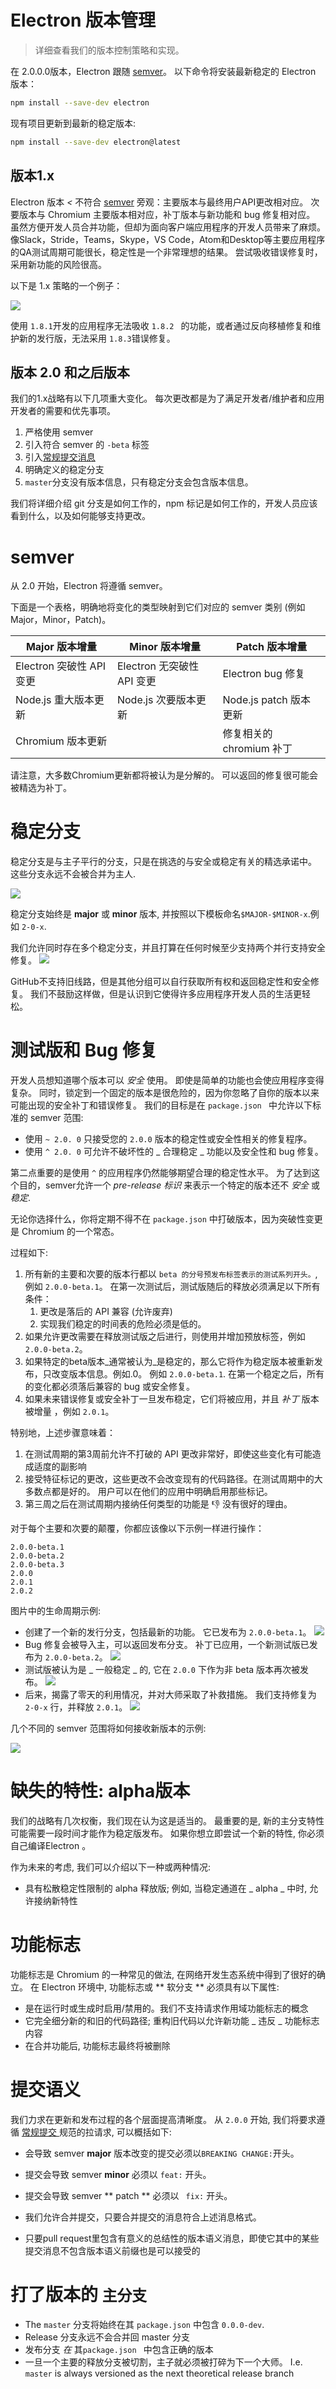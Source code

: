# Electron 版本管理

> 详细查看我们的版本控制策略和实现。

在 2.0.0.0版本，Electron 跟随 [semver](#semver)。 以下命令将安装最新稳定的 Electron 版本：

```sh
npm install --save-dev electron
```

现有项目更新到最新的稳定版本:

```sh
npm install --save-dev electron@latest
```

## 版本1.x

Electron 版本 *<* 不符合 [semver](http://semver.org) 旁观：主要版本与最终用户API更改相对应。 次要版本与 Chromium 主要版本相对应，补丁版本与新功能和 bug 修复相对应。 虽然方便开发人员合并功能，但却为面向客户端应用程序的开发人员带来了麻烦。 像Slack，Stride，Teams，Skype，VS Code，Atom和Desktop等主要应用程序的QA测试周期可能很长，稳定性是一个非常理想的结果。 尝试吸收错误修复时，采用新功能的风险很高。

以下是 1.x 策略的一个例子：

![](../images/versioning-sketch-0.png)

使用 `1.8.1`开发的应用程序无法吸收 `1.8.2 ` 的功能，或者通过反向移植修复和维护新的发行版，无法采用 `1.8.3`错误修复。

## 版本 2.0 和之后版本

我们的1.x战略有以下几项重大变化。 每次更改都是为了满足开发者/维护者和应用开发者的需要和优先事项。

1. 严格使用 semver
2. 引入符合 semver 的 `-beta` 标签
3. 引入[常规提交消息](https://conventionalcommits.org/)
4. 明确定义的稳定分支
5. `master`分支没有版本信息，只有稳定分支会包含版本信息。

我们将详细介绍 git 分支是如何工作的，npm 标记是如何工作的，开发人员应该看到什么，以及如何能够支持更改。

# semver

从 2.0 开始，Electron 将遵循 semver。

下面是一个表格，明确地将变化的类型映射到它们对应的 semver 类别 (例如Major，Minor，Patch)。

| Major 版本增量          | Minor 版本增量           | Patch 版本增量         |
| ------------------- | -------------------- | ------------------ |
| Electron 突破性 API 变更 | Electron 无突破性 API 变更 | Electron bug 修复    |
| Node.js 重大版本更新      | Node.js 次要版本更新       | Node.js patch 版本更新 |
| Chromium 版本更新       |                      | 修复相关的 chromium 补丁  |


请注意，大多数Chromium更新都将被认为是分解的。 可以返回的修复很可能会被精选为补丁。

# 稳定分支

稳定分支是与主子平行的分支，只是在挑选的与安全或稳定有关的精选承诺中。 这些分支永远不会被合并为主人.

![](../images/versioning-sketch-1.png)

稳定分支始终是 **major** 或 **minor** 版本, 并按照以下模板命名`$MAJOR-$MINOR-x`.例如 `2-0-x`.

我们允许同时存在多个稳定分支，并且打算在任何时候至少支持两个并行支持安全修复。 ![](../images/versioning-sketch-2.png)

GitHub不支持旧线路，但是其他分组可以自行获取所有权和返回稳定性和安全修复。 我们不鼓励这样做，但是认识到它使得许多应用程序开发人员的生活更轻松。

# 测试版和 Bug 修复

开发人员想知道哪个版本可以 _安全_ 使用。 即使是简单的功能也会使应用程序变得复杂。 同时，锁定到一个固定的版本是很危险的，因为你忽略了自你的版本以来可能出现的安全补丁和错误修复。 我们的目标是在 `package.json ` 中允许以下标准的 semver 范围:

* 使用 ` ~ 2.0. 0 ` 只接受您的 ` 2.0.0 ` 版本的稳定性或安全性相关的修复程序。
* 使用 ` ^ 2.0. 0 ` 可允许不破坏性的 _ 合理稳定 _ 功能以及安全性和 bug 修复。

第二点重要的是使用 `^` 的应用程序仍然能够期望合理的稳定性水平。 为了达到这个目的，semver允许一个 _pre-release 标识_ 来表示一个特定的版本还不 _安全_ 或 _稳定_.

无论你选择什么，你将定期不得不在 `package.json` 中打破版本，因为突破性变更是 Chromium 的一个常态。

过程如下:

1. 所有新的主要和次要的版本行都以 `beta 的分号预发布标签表示的测试系列开头。`, 例如 `2.0.0-beta.1`。 在第一次测试后，测试版随后的释放必须满足以下所有条件：
    1. 更改是落后的 API 兼容 (允许废弃)
    2. 实现我们稳定的时间表的危险必须是低的。
2. 如果允许更改需要在释放测试版之后进行，则使用并增加预放标签，例如`2.0.0-beta.2`。
3. 如果特定的beta版本_通常被认为_是稳定的，那么它将作为稳定版本被重新发布，只改变版本信息。例如.0。 例如 `2.0.0-beta.1`. 在第一个稳定之后，所有的变化都必须落后兼容的 bug 或安全修复。
4. 如果未来错误修复或安全补丁一旦发布稳定，它们将被应用，并且 _补丁_ 版本被增量 ，例如 `2.0.1`。

特别地，上述步骤意味着：

1. 在测试周期的第3周前允许不打破的 API 更改非常好，即使这些变化有可能造成适度的副影响
2. 接受特征标记的更改，这些更改不会改变现有的代码路径。在测试周期中的大多数点都是好的。 用户可以在他们的应用中明确启用那些标记。
3. 第三周之后在测试周期内接纳任何类型的功能是 👎 没有很好的理由。

对于每个主要和次要的颠覆，你都应该像以下示例一样进行操作：

```plaintext
2.0.0-beta.1
2.0.0-beta.2
2.0.0-beta.3
2.0.0
2.0.1
2.0.2
```

图片中的生命周期示例:

* 创建了一个新的发行分支，包括最新的功能。 它已发布为 `2.0.0-beta.1`。 ![](../images/versioning-sketch-3.png)
* Bug 修复会被导入主，可以返回发布分支。 补丁已应用，一个新测试版已发布为 `2.0.0-beta.2`。 ![](../images/versioning-sketch-4.png)
* 测试版被认为是 _ 一般稳定 _ 的, 它在 ` 2.0.0 ` 下作为非 beta 版本再次被发布。 ![](../images/versioning-sketch-5.png)
* 后来，揭露了零天的利用情况，并对大师采取了补救措施。 我们支持修复为 `2-0-x` 行，并释放 `2.0.1`。 ![](../images/versioning-sketch-6.png)

几个不同的 semver 范围将如何接收新版本的示例:

![](../images/versioning-sketch-7.png)

# 缺失的特性: alpha版本
我们的战略有几次权衡，我们现在认为这是适当的。 最重要的是, 新的主分支特性可能需要一段时间才能作为稳定版发布。 如果你想立即尝试一个新的特性, 你必须自己编译Electron 。

作为未来的考虑, 我们可以介绍以下一种或两种情况:

* 具有松散稳定性限制的 alpha 释放版; 例如, 当稳定通道在 _ alpha _ 中时, 允许接纳新特性

# 功能标志
功能标志是 Chromium 的一种常见的做法, 在网络开发生态系统中得到了很好的确立。 在 Electron 环境中, 功能标志或 ** 软分支 ** 必须具有以下属性:

* 是在运行时或生成时启用/禁用的。我们不支持请求作用域功能标志的概念
* 它完全细分新的和旧的代码路径; 重构旧代码以允许新功能 _ 违反 _ 功能标志内容
* 在合并功能后, 功能标志最终将被删除

# 提交语义

我们力求在更新和发布过程的各个层面提高清晰度。 从 ` 2.0.0 ` 开始, 我们将要求遵循 [ 常规提交 ](https://conventionalcommits.org/) 规范的拉请求, 可以概括如下:

* 会导致 semver **major** 版本改变的提交必须以`BREAKING CHANGE:`开头。
* 提交会导致 semver **minor** 必须以 `feat:` 开头。
* 提交会导致 semver ** patch ** 必须以 ` fix:` 开头。

* 我们允许合并提交，只要合并提交的消息符合上述消息格式。
* 只要pull request里包含有意义的总结性的版本语义消息，即使它其中的某些提交消息不包含版本语义前缀也是可以接受的

# 打了版本的 `主分支`

- The `master` 分支将始终在其 `package.json` 中包含 `0.0.0-dev`.
- Release 分支永远不会合并回 master 分支
- 发布分支 _在_ 其`package.json ` 中包含正确的版本
- 一旦一个主要的释放分支被切割，主子就必须被打碎为下一个大师。  I.e. `master` is always versioned as the next theoretical release branch
